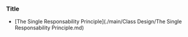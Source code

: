 ### Title
* [The Single Responsability Principle](./main/Class Design/The Single Responsability Principle.md)
